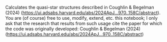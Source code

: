 Calculates the quasi-star structures described in Coughlin & Begelman (2024) (https://ui.adsabs.harvard.edu/abs/2024ApJ...970..158C/abstract). You are (of course) free to use, modify, extend, etc. this notebook; I only ask that the research that results from such usage cite the paper for which the code was originally developed: Coughlin & Begelman (2024) (https://ui.adsabs.harvard.edu/abs/2024ApJ...970..158C/abstract)
